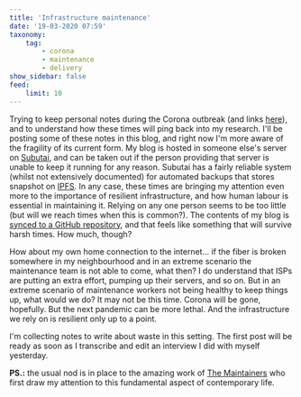 ```yaml
---
title: 'Infrastructure maintenance'
date: '19-03-2020 07:59'
taxonomy:
    tag:
        - corona
        - maintenance
        - delivery
show_sidebar: false
feed:
    limit: 10
---
```


Trying to keep personal notes during the Corona outbreak (and links [here](https://links.efeefe.me/?searchtags=corona)), and to understand how these times will ping back into my research. I'll be posting some of these notes in this blog, and right now I'm more aware of the fragility of its current form. My blog is hosted in someone else's server on [Subutai](https://subutai.io), and can be taken out if the person providing that server is unable to keep it running for any reason. Subutai has a fairly reliable system (whilst not extensively documented) for automated backups that stores snapshot on [IPFS](https://ipfs.io/). In any case, these times are bringing my attention even more to the importance of resilient infrastructure, and how human labour is essential in maintaining it. Relying on any one person seems to be too little (but will we reach times when this is common?). The contents of my blog is [synced to a GitHub repository](https://github.com/efeefe/is/), and that feels like something that will survive harsh times. How much, though? 

How about my own home connection to the internet... if the fiber is broken somewhere in my neighbourhood and in an extreme scenario the maintenance team is not able to come, what then? I do understand that ISPs are putting an extra effort, pumping up their servers, and so on. But in an extreme scenario of maintenance workers not being healthy to keep things up, what would we do? It may not be this time. Corona will be gone, hopefully. But the next pandemic can be more lethal. And the infrastructure we rely on is resilient only up to a point.

I'm collecting notes to write about waste in this setting. The first post will be ready as soon as I transcribe and edit an interview I did with myself yesterday.

**PS.:** the usual nod is in place to the amazing work of [The Maintainers](https://themaintainers.org/) who first draw my attention to this fundamental aspect of contemporary life.